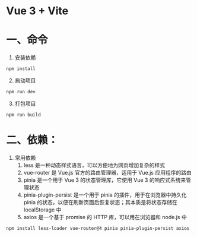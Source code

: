 # Vue 3 + Vite

# 一、命令

1. 安装依赖

```shell
npm install
```

2. 启动项目

```shell
npm run dev
```

3. 打包项目

```shell
npm run build
```

# 二、依赖：

1. 常用依赖
   1. less 是一种动态样式语言，可以方便地为网页增加复杂的样式
   2. vue-router 是 Vue.js 官方的路由管理器，适用于 Vue.js 应用程序的路由
   3. pinia 是一个用于 Vue 3 的状态管理库，它使用 Vue 3 的响应式系统来管理状态
   4. pinia-plugin-persist 是一个用于 pinia 的插件，用于在浏览器中持久化 pinia 的状态，以便在刷新页面后恢复状态；其本质是将状态存储在 localStorage 中
   5. axios 是一个基于 promise 的 HTTP 库，可以用在浏览器和 node.js 中

```shell
npm install less-loader vue-router@4 pinia pinia-plugin-persist axios
```



